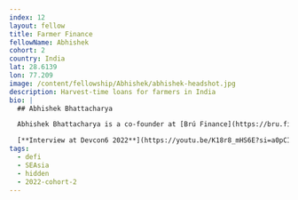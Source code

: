 ```yaml
---
index: 12
layout: fellow
title: Farmer Finance
fellowName: Abhishek
cohort: 2
country: India
lat: 28.6139
lon: 77.209
image: /content/fellowship/Abhishek/abhishek-headshot.jpg
description: Harvest-time loans for farmers in India
bio: |
  ## Abhishek Bhattacharya

  Abhishek Bhattacharya is a co-founder at [Brú Finance](https://bru.finance/) . Brú Finance is a platform that aims to provide harvest-time loans for farmers in India. For his Fellowship project, Abhishek learned from the launch of Brú's platform to a public chain that utilizes decentralized liquidity for the farmers and explored what this system could look like on a global scale.

  [**Interview at Devcon6 2022**](https://youtu.be/K18r8_mHS6E?si=a0pCIEZ1GHe3181d)
tags:
  - defi
  - SEAsia
  - hidden
  - 2022-cohort-2
---
```

